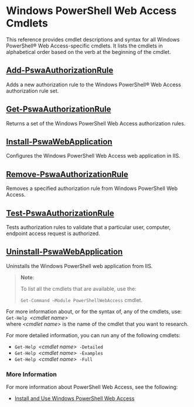#  Windows PowerShell Web Access Cmdlets

This reference provides cmdlet descriptions and syntax for all Windows
PowerShell® Web Access-specific cmdlets. It lists the cmdlets in
alphabetical order based on the verb at the beginning of the cmdlet.

## [Add-PswaAuthorizationRule](add-pswaauthorizationrule.md)

Adds a new authorization rule to the Windows PowerShell® Web Access authorization rule set.

## [Get-PswaAuthorizationRule](get-pswaauthorizationrule.md)

Returns a set of the Windows PowerShell Web Access authorization rules.

## [Install-PswaWebApplication](install-pswawebapplication.md)

Configures the Windows PowerShell Web Access web application in IIS.

## [Remove-PswaAuthorizationRule](remove-pswaauthorizationrule.md)

Removes a specified authorization rule from Windows PowerShell Web Access.

## [Test-PswaAuthorizationRule](test-pswaauthorizationrule.md)

Tests authorization rules to validate that a particular user,
computer, endpoint access request is authorized.

## [Uninstall-PswaWebApplication](uninstall-pswawebapplication.md)

Uninstalls the Windows PowerShell web application from IIS.

>**Note**:
>
>To list all the cmdlets that are available, use the:
>
> `Get-Command –Module PowerShellWebAccess` cmdlet.

For more information about, or for the syntax of,
any of the cmdlets, use:  
`Get-Help `*&lt;cmdlet name&gt;*  
where *&lt;cmdlet name&gt;*
 is the name of the cmdlet that you want to research.

For more detailed information,
you can run any of the following cmdlets:

-  `Get-Help `*&lt;cmdlet name&gt;*` -Detailed`
-  `Get-Help `*&lt;cmdlet name&gt;*` -Examples`
-  `Get-Help `*&lt;cmdlet name&gt;*` -Full`

### More Information

For more information about PowerShell Web Access, see the following:

-   [Install and Use Windows PowerShell Web Access](../install-and-use-windows-powershell-web-access.md)
